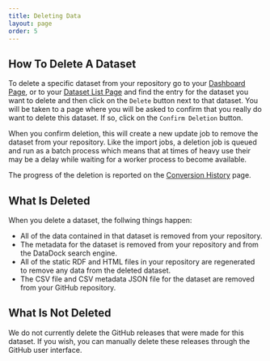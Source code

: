 ```yaml
---
title: Deleting Data
layout: page
order: 5
---
```


## How To Delete A Dataset

To delete a specific dataset from your repository go to your [Dashboard Page](http://manage.datadock.io/dashboard), or to your 
[Dataset List Page](http://manage.datadock.io/datasets) and find the entry for the dataset you want to delete and then click on
the `Delete` button next to that dataset. You will be taken to a page where you will be asked to confirm that you really do
want to delete this dataset. If so, click on the `Confirm Deletion` button. 

When you confirm deletion, this will create a new update job to remove the dataset from your repository. Like the import 
jobs, a deletion job is queued and run as a batch process which means that at times of heavy use their may be a delay
while waiting for a worker process to become available. 

The progress of the deletion is reported on the [Conversion History](http://manage.datadock.io/jobs) page.

## What Is Deleted

When you delete a dataset, the follwing things happen:

  - All of the data contained in that dataset is removed from your repository.
  - The metadata for the dataset is removed from your repository and from the DataDock search engine. 
  - All of the static RDF and HTML files in your repository are regenerated to remove any data from the deleted dataset.
  - The CSV file and CSV metadata JSON file for the dataset are removed from your GitHub repository.
  
## What Is Not Deleted

We do not currently delete the GitHub releases that were made for this dataset. If you wish, you can manually delete these
releases through the GitHub user interface.
